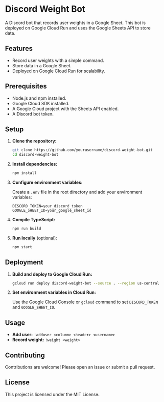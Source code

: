 # Discord Weight Bot

A Discord bot that records user weights in a Google Sheet. This bot is deployed on Google Cloud Run and uses the Google Sheets API to store data.

## Features

- Record user weights with a simple command.
- Store data in a Google Sheet.
- Deployed on Google Cloud Run for scalability.

## Prerequisites

- Node.js and npm installed.
- Google Cloud SDK installed.
- A Google Cloud project with the Sheets API enabled.
- A Discord bot token.

## Setup

1. **Clone the repository:**

   ```bash
   git clone https://github.com/yourusername/discord-weight-bot.git
   cd discord-weight-bot
   ```

2. **Install dependencies:**

   ```bash
   npm install
   ```

3. **Configure environment variables:**

   Create a `.env` file in the root directory and add your environment variables:

   ```
   DISCORD_TOKEN=your_discord_token
   GOOGLE_SHEET_ID=your_google_sheet_id
   ```

4. **Compile TypeScript:**

   ```bash
   npm run build
   ```

5. **Run locally** (optional):

   ```bash
   npm start
   ```

## Deployment

1. **Build and deploy to Google Cloud Run:**

   ```bash
   gcloud run deploy discord-weight-bot --source . --region us-central1 --platform managed --allow-unauthenticated
   ```

2. **Set environment variables in Cloud Run:**

   Use the Google Cloud Console or `gcloud` command to set `DISCORD_TOKEN` and `GOOGLE_SHEET_ID`.

## Usage

- **Add user:** `!adduser <column> <header> <username>`
- **Record weight:** `!weight <weight>`

## Contributing

Contributions are welcome! Please open an issue or submit a pull request.

## License

This project is licensed under the MIT License.
